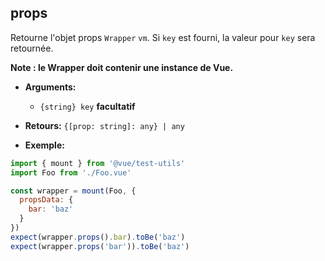 ## props

Retourne l'objet props `Wrapper` `vm`. Si `key` est fourni, la valeur pour `key` sera retournée.

**Note : le Wrapper doit contenir une instance de Vue.**

- **Arguments:**

  - `{string} key` **facultatif**

- **Retours:** `{[prop: string]: any} | any`

- **Exemple:**

```js
import { mount } from '@vue/test-utils'
import Foo from './Foo.vue'

const wrapper = mount(Foo, {
  propsData: {
    bar: 'baz'
  }
})
expect(wrapper.props().bar).toBe('baz')
expect(wrapper.props('bar')).toBe('baz')
```
